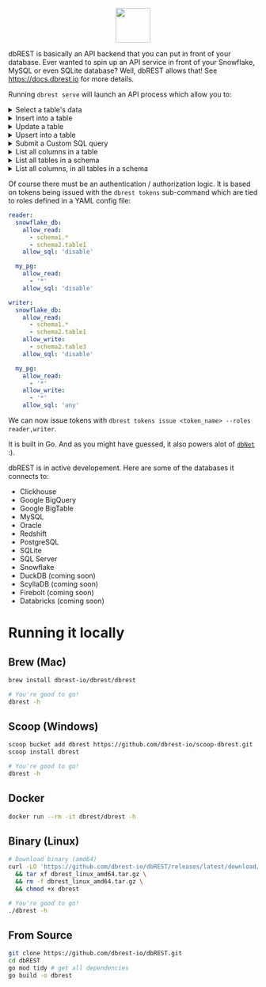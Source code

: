 <p align="center">
  <img src="https://user-images.githubusercontent.com/7671010/209962006-fa72b231-fb12-4e78-8c72-eb7906874650.png" height="70">
</p>


dbREST is basically an API backend that you can put in front of your database. Ever wanted to spin up an API service in front of your Snowflake, MySQL or even SQLite database? Well, dbREST allows that! See https://docs.dbrest.io for more details.

Running `dbrest serve` will launch an API process which allow you to:

  
<details><summary>Select a table's data</summary>
  
```http
GET /snowflake_db/my_schema/docker_logs?.columns=container_name,timestamp&.limit=100
```
  
```json
[
  { "container_name": "vector", "timestamp": "2022-04-22T23:54:06.644268688Z" },
  { "container_name": "postgres", "timestamp": "2022-04-22T23:54:06.644315426Z" },
  { "container_name": "api", "timestamp": "2022-04-22T23:54:06.654821046Z" },
]
```
</details>
  
<details><summary>Insert into a table</summary>
  
```http
POST /snowflake_db/my_schema/docker_logs

[
  {"container_name":"vector","host":"vector","image":"timberio/vector:0.21.1-debian","message":"2022-04-22T23:54:06.644214Z  INFO vector::sources::docker_logs: Capturing logs from now on. now=2022-04-22T23:54:06.644150817+00:00","stream":"stderr","timestamp":"2022-04-22T23:54:06.644268688Z"}
]
```
</details>
  
<details><summary>Update a table</summary>
  
```http
PATCH /snowflake_db/my_schema/my_table?.key=col1

[
  { "col1": "123", "timestamp": "2022-04-22T23:54:06.644268688Z" },
  { "col1": "124", "timestamp": "2022-04-22T23:54:06.644315426Z" },
  { "col1": "125", "timestamp": "2022-04-22T23:54:06.654821046Z" }
]
```
</details>
  
<details><summary>Upsert into a table</summary>
  
```http
PUT /snowflake_db/my_schema/my_table?.key=col1

[
  { "col1": "123", "timestamp": "2022-04-22T23:54:06.644268688Z" },
  { "col1": "124", "timestamp": "2022-04-22T23:54:06.644315426Z" },
  { "col1": "125", "timestamp": "2022-04-22T23:54:06.654821046Z" }
]
```
</details>
  
<details><summary>Submit a Custom SQL query</summary>
  
```http
POST /snowflake_db/.sql

select * from my_schema.docker_logs where timestamp is not null
```
  
```json
[
  { "container_name": "vector", "timestamp": "2022-04-22T23:54:06.644268688Z" },
  { "container_name": "postgres", "timestamp": "2022-04-22T23:54:06.644315426Z" },
  { "container_name": "api", "timestamp": "2022-04-22T23:54:06.654821046Z" },
]
```
</details>
  
<details><summary>List all columns in a table</summary>
  
```http
GET /snowflake_db/my_schema/docker_logs/.columns
```
  
```json
[
  {"column_id":1,"column_name":"timestamp", "column_type":"String", "database_name":"default", "schema_name":"my_schema", "table_name":"docker_logs", "table_type":"table"},
  {"column_id":2,"column_name":"container_name", "column_type":"String", "database_name":"default", "schema_name":"my_schema", "table_name":"docker_logs", "table_type":"table"},
  {"column_id":3,"column_name":"host", "column_type":"String", "database_name":"default", "schema_name":"my_schema", "table_name":"docker_logs", "table_type":"table"},{"column_id":4,"column_name":"image", "column_type":"String", "database_name":"default", "schema_name":"my_schema", "table_name":"docker_logs", "table_type":"table"},
]
```
</details>
  
<details><summary>List all tables in a schema</summary>
  
```http
GET /snowflake_db/my_schema/.tables
```
  
```json
[
  {"database_name":"default", "is_view":"table", "schema_name":"my_schema", "table_name":"docker_logs"},
  {"database_name":"default", "is_view":"table", "schema_name":"my_schema", "table_name":"example"},
  {"database_name":"default", "is_view":"view", "schema_name":"my_schema", "table_name":"place_vw"}
]
```
</details>
  
  
<details><summary>List all columns, in all tables in a schema</summary>
  
```http
GET /snowflake_db/my_schema/.columns
```
  
```json
[
  {"column_id":1,"column_name":"timestamp", "column_type":"String", "database_name":"default", "schema_name":"my_schema", "table_name":"docker_logs", "table_type":"table"},
  {"column_id":2,"column_name":"container_name", "column_type":"String", "database_name":"default", "schema_name":"my_schema", "table_name":"docker_logs", "table_type":"table"},
  {"column_id":3,"column_name":"host", "column_type":"String", "database_name":"default", "schema_name":"my_schema", "table_name":"docker_logs", "table_type":"table"},{"column_id":4,"column_name":"image", "column_type":"String", "database_name":"default", "schema_name":"my_schema", "table_name":"docker_logs", "table_type":"table"},
]
```
</details>

Of course there must be an authentication / authorization logic. It is based on tokens being issued with the `dbrest tokens` sub-command which are tied to roles defined in a YAML config file:

```yaml
reader:
  snowflake_db:
    allow_read:
      - schema1.*
      - schema2.table1
    allow_sql: 'disable'

  my_pg:
    allow_read:
      - '*'
    allow_sql: 'disable' 

writer:
  snowflake_db:
    allow_read:
      - schema1.*
      - schema2.table1
    allow_write:
      - schema2.table3
    allow_sql: 'disable'

  my_pg:
    allow_read:
      - '*'
    allow_write:
      - '*'
    allow_sql: 'any' 
```

We can now issue tokens with `dbrest tokens issue <token_name> --roles reader,writer`.
  
It is built in Go. And as you might have guessed, it also powers alot of [`dbNet`](https://github.com/dbnet-io/dbnet) :).

dbREST is in active developement. Here are some of the databases it connects to:
* Clickhouse
* Google BigQuery
* Google BigTable
* MySQL
* Oracle
* Redshift
* PostgreSQL
* SQLite
* SQL Server
* Snowflake
* DuckDB (coming soon)
* ScyllaDB (coming soon)
* Firebolt (coming soon)
* Databricks (coming soon)

# Running it locally

## Brew (Mac)

```bash
brew install dbrest-io/dbrest/dbrest

# You're good to go!
dbrest -h
```
## Scoop (Windows)

```bash
scoop bucket add dbrest https://github.com/dbrest-io/scoop-dbrest.git
scoop install dbrest

# You're good to go!
dbrest -h
```
## Docker

```bash
docker run --rm -it dbrest/dbrest -h
```

## Binary (Linux)

```bash
# Download binary (amd64)
curl -LO 'https://github.com/dbrest-io/dbREST/releases/latest/download/dbrest_linux_amd64.tar.gz' \
  && tar xf dbrest_linux_amd64.tar.gz \
  && rm -f dbrest_linux_amd64.tar.gz \
  && chmod +x dbrest

# You're good to go!
./dbrest -h
```

## From Source

```bash
git clone https://github.com/dbrest-io/dbREST.git
cd dbREST
go mod tidy # get all dependencies
go build -o dbrest
```
